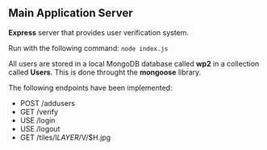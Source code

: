 ## Main Application Server

**Express** server that provides user verification system.

Run with the following command: `node index.js`

All users are stored in a local MongoDB database called **wp2** in a collection called **Users**. This is done throught the **mongoose** library.

The following endpoints have been implemented:
- POST /addusers
- GET /verify
- USE /login
- USE /logout
- GET /tiles/l$LAYER/$V/$H.jpg






